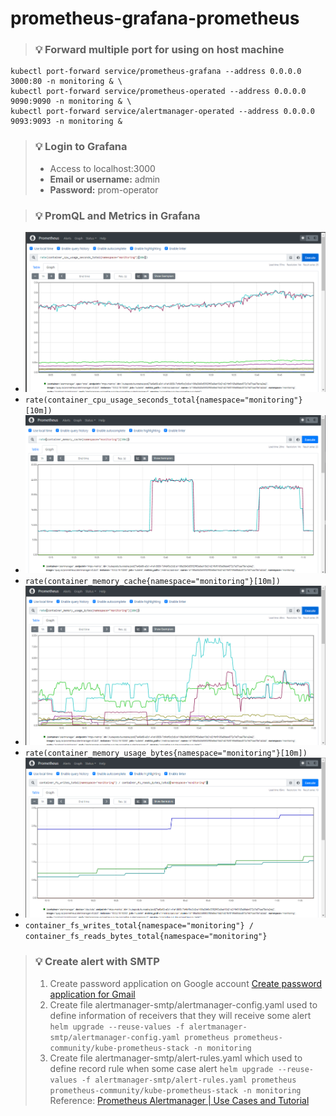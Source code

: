 # prometheus-grafana-prometheus

> ### 💡 Forward multiple port for using on host machine
```
kubectl port-forward service/prometheus-grafana --address 0.0.0.0 3000:80 -n monitoring & \
kubectl port-forward service/prometheus-operated --address 0.0.0.0 9090:9090 -n monitoring & \
kubectl port-forward service/alertmanager-operated --address 0.0.0.0 9093:9093 -n monitoring &
```

> ### 💡 Login to Grafana
> - Access to localhost:3000
> - **Email or username:** admin
> - **Password:** prom-operator



> ### 💡 PromQL and Metrics in Grafana
- ![default ns](/image-promql-screenshot/container_cpu_usage_seconds_total.png)
- ```rate(container_cpu_usage_seconds_total{namespace="monitoring"}[10m])```
- ![default ns](/image-promql-screenshot/container_memory_cache.png)
- ```rate(container_memory_cache{namespace="monitoring"}[10m])```
- ![default ns](/image-promql-screenshot/container_memory_usage_bytes.png)
- ```rate(container_memory_usage_bytes{namespace="monitoring"}[10m])```
- ![default ns](/image-promql-screenshot/container_writes_per_read.png)
- ```container_fs_writes_total{namespace="monitoring"} / container_fs_reads_bytes_total{namespace="monitoring"}```


> ### 💡 Create alert with SMTP
> 1. Create password application on Google account [Create password application for Gmail](https://www.getmailbird.com/gmail-app-password/)
> 2. Create file alertmanager-smtp/alertmanager-config.yaml used to define information of receivers that they will receive some alert
> ```helm upgrade --reuse-values -f alertmanager-smtp/alertmanager-config.yaml prometheus prometheus-community/kube-prometheus-stack -n monitoring```
> 3. Create file alertmanager-smtp/alert-rules.yaml which used to define record rule when some case alert
> ```helm upgrade --reuse-values -f alertmanager-smtp/alert-rules.yaml prometheus prometheus-community/kube-prometheus-stack -n monitoring```
> Reference: [Prometheus Alertmanager | Use Cases and Tutorial](https://www.containiq.com/post/prometheus-alertmanager)
